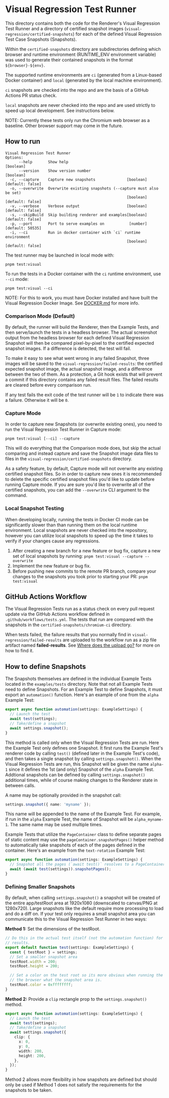 # Visual Regression Test Runner

This directory contains both the code for the Renderer's Visual Regression Test
Runner and a directory of certified snapshot images
(`visual-regression/certified-snapshots`) for each of the defined Visual
Regression Test Case Snapshots (Snapshots).

Within the `certified-snapshots` directory are subdirectories defining
which browser and runtime environment (RUNTIME_ENV environment variable) was
used to generate their contained snapshots in the format `${browser}-${env}`.

The supported runtime environments are `ci` (generated from a Linux-based Docker
container) and `local` (generated by the local machine environment).

`ci` snapshots are checked into the repo and are the basis of a GitHub
Actions PR status check.

`local` snapshots are never checked into the repo and are used strictly to speed
up local development. See instructions below.

NOTE: Currently these tests only run the Chromium web browser as a baseline.
Other browser support may come in the future.

## How to run

```
Visual Regression Test Runner
Options:
      --help       Show help                                           [boolean]
      --version    Show version number                                 [boolean]
  -c, --capture    Capture new snapshots              [boolean] [default: false]
  -o, --overwrite  Overwrite existing snapshots (--capture must also be set)
                                                      [boolean] [default: false]
  -v, --verbose    Verbose output                     [boolean] [default: false]
  -s, --skipBuild  Skip building renderer and examples[boolean] [default: false]
  -p, --port       Port to serve examples on           [number] [default: 50535]
  -i, --ci         Run in docker container with `ci` runtime environment
                                                      [boolean] [default: false]
```

The test runner may be launched in local mode with:

```
pnpm test:visual
```

To run the tests in a Docker container with the `ci` runtime environment, use `--ci` mode:

```
pnpm test:visual --ci
```

NOTE: For this to work, you must have Docker installed and have built the
Visual Regression Docker Image. See [DOCKER.md](./DOCKER.md) for more info.

### Comparison Mode (Default)

By default, the runner will build the Renderer, then the Example Tests, and then
serve/launch the tests in a headless browser. The actual screenshot output from
the headless browser for each defined Visual Regression Snapshot will then be
compared pixel-by-pixel to the certified expected snapshot images. If a
difference is detected, the test will fail.

To make it easy to see what went wrong in any failed Snapshot, three images will
be saved to the `visual-regression/failed-results`: the certified expected
snapshot image, the actual snapshot image, and a difference between the two of
them. As a protection, a Git hook exists that will prevent a commit if this
directory contains any failed result files. The failed results are cleared
before every comparison run.

If any test fails the exit code of the test runner will be `1` to indicate there
was a failure. Otherwise it will be `0`.

### Capture Mode

In order to capture new Snapshots (or overwrite existing ones), you need to run
the Visual Regression Test Runner in Capture mode:

```
pnpm test:visual [--ci] --capture
```

This will do everything that the Comparison mode does, but skip the actual
comparing and instead capture and save the Snapshot image data files to files
in the `visual-regression/certified-snapshots` directory.

As a safety feature, by default, Capture mode will not overwrite any existing
certified snapshot files. So in order to capture new ones it is recommended
to delete the specific certified snapshot files you'd like to update before
running Capture mode. If you are sure you'd like to overwrite all of the
certified snapshots, you can add the `--overwrite` CLI argument to the command.

### Local Snapshot Testing

When developing locally, running the tests in Docker CI mode can be significantly
slower than than running them on the local runtime environment. Local snapshots
are never checked into the repository, however you can utilize local snapshots
to speed up the time it takes to verify if your changes cause any regressions.

1. After creating a new branch for a new feature or bug fix, capture a new set
   of local snapshots by running: `pnpm test:visual --capture --overwrite`
2. Implement the new feature or bug fix.
3. Before pushing new commits to the remote PR branch, compare your changes
   to the snapshots you took prior to starting your PR: `pnpm test:visual`

## GitHub Actions Workflow

The Visual Regression Tests run as a status check on every pull request update
via the GitHub Actions workflow defined in `.github/workflows/tests.yml`. The tests
that run are compared with the snapshots in the `certified-snapshots/chromium-ci`
directory.

When tests failed, the failure results that you normally find in
`visual-regression/failed-results` are uploaded to the workflow run as a zip file
artifact named **failed-results**. See [Where does the upload go?](https://github.com/actions/upload-artifact#where-does-the-upload-go)
for more on how to find it.

## How to define Snapshots

The Snapshots themselves are defined in the individual Example Tests located in the
`examples/tests` directory. Note that not all Example Tests need to define Snapshots.
For an Example Test to define Snapshots, it must export an `automation()`
function. Here's an example of one from the `alpha` Example Test:

```ts
export async function automation(settings: ExampleSettings) {
  // Launch the test
  await test(settings);
  // Take/define a snapshot
  await settings.snapshot();
}
```

This method is called only when the Visual Regression Tests are run. Here the
Example Test only defines one Snapshot. It first runs the Example Test's
renderer code by calling `test()` (defined later in the Example Test's code),
and then takes a single snapshot by calling `settings.snapshot()`. When the
Visual Regression Tests are run, this Snapshot will be given the name
`alpha-1` since it defines the 1st (and only) Snapshot of the `alpha` Example
Test. Addtional snapshots can be defined by calling `settings.snapshot()`
additional times, while of course making changes to the Renderer state in
between calls.

A name may be optionally provided in the snapshot call:

```typescript
settings.snapshot({ name: 'myname' });
```

This name will be appended to the name of the Example Test. For example, if
run in the `alpha` Example Test, the name of Snapshot will be `alpha_myname-1`.
The same name may be used multiple times.

Example Tests that utilize the `PageContainer` class to define separate pages
of static content may use the `pageContainer.snapshotPages()` helper method
to automatically take snapshots of each of the pages defined in the container.
Here's an example from the `text-rotation` Example Test:

```ts
export async function automation(settings: ExampleSettings) {
  // Snapshot all the pages (`await test()` resolves to a PageContainer instance)
  await (await test(settings)).snapshotPages();
}
```

### Defining Smaller Snapshots

By default, when calling `settings.snapshot()` a snapshot will be created of
the entire app/testRoot area at 1920x1080 (downscaled to canvas/PNG at 1280x720).
Large snapshots like the default require more processing to load and do a diff
on. If your test only requires a small snapshot area you can communicate this
to the Visual Regression Test Runner in two ways:

**Method 1:** Set the dimensions of the testRoot.

```ts
// Do this in the actual test itself (not the automation function) for the best
// results.
export default function test(settings: ExampleSettings) {
  const { testRoot } = settings;
  // Set a smaller snapshot area
  testRoot.width = 200;
  testRoot.height = 200;

  // Set a color on the test root so its more obvious when running the test in
  // the browser what the snapshot area is.
  testRoot.color = 0xffffffff;
}
```

**Method 2:** Provide a `clip` rectangle prop to the `settings.snapshot()` method.

```ts
export async function automation(settings: ExampleSettings) {
  // Launch the test
  await test(settings);
  // Take/define a snapshot
  await settings.snapshot({
    clip: {
      x: 0,
      y: 0,
      width: 200,
      height: 200,
    },
  });
}
```

Method 2 allows more flexibility in how snapshots are defined but should only
be used if Method 1 does not satisfy the requirements for the snapshots to be
taken.
